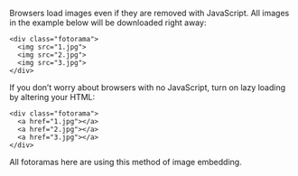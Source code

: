 Browsers load images even if they are removed with JavaScript. All images in the example below will be downloaded right away:

	<div class="fotorama">
	  <img src="1.jpg">
	  <img src="2.jpg">
	  <img src="3.jpg">
	</div>

If you don’t worry about browsers with no JavaScript, turn on lazy loading by altering your <abbr>HTML</abbr>:

	<div class="fotorama">
	  <a href="1.jpg"></a>
	  <a href="2.jpg"></a>
	  <a href="3.jpg"></a>
	</div>

All fotoramas here are using this method of image embedding.